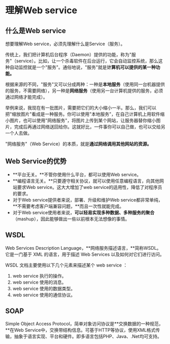 # 理解Web service


## 什么是Web service
想要理解Web service，必须先理解什么是Service（服务）。

传统上，我们把计算机后台程序（Daemon）提供的功能，称为"服务"（service）。比如，让一个杀毒软件在后台运行，它会自动监控系统，那么这种自动监控就是一个"服务"。通俗地说，"服务"就是**计算机可以提供的某一种功能。**

根据来源的不同，"服务"又可以分成两种：一种是**本地服务**（使用同一台机器提供的服务，不需要网络），另一种是**网络服务**（使用另一台计算机提供的服务，必须通过网络才能完成）。

举例来说，我现在有一批图片，需要把它们的大小缩小一半。那么，我们可以把"缩放图片"看成是一种服务。你可以使用"本地服务"，在自己计算机上用软件缩小图片，也可以使用"网络服务"，将图片上传到某个网站，让服务器替你缩小图片，完成后再通过网络送回给你。这就好比，一件事你可以自己做，也可以交给另一个人去做。

"网络服务"（Web Service）的本质，就是**通过网络调用其他网站的资源。**

## Web Service的优势

- **平台无关。**不管你使用什么平台，都可以使用Web service。
- **编程语言无关。**只要遵守相关协议，就可以使用任意编程语言，向其他网站要求Web service。这大大增加了web service的适用性，降低了对程序员的要求。
- 对于Web service提供者来说，部署、升级和维护Web service都非常单纯，**不需要考虑客户端兼容问题，**而且一次性就能完成。
- 对于Web service使用者来说，**可以轻易实现多种数据、多种服务的聚合**（mashup），因此能够做出一些以前根本无法想像的事情。


## WSDL
Web Services Description Language，**网络服务描述语言，**简称WSDL。它是一门基于 XML 的语言，用于描述 Web Services 以及如何对它们进行访问。

WSDL 文档主要使用以下几个元素来描述某个 web service ：
1. web service 执行的操作。
2. web service 使用的消息。
3. web service 使用的数据类型。
4. web service 使用的通信协议。


## SOAP  
Simple Object Access Protocol，简单对象访问协议是**交换数据的一种规范，**在Web Service中，交换带结构信息。可基于HTTP等协议，使用XML格式传输，抽象于语言实现、平台和硬件。即多语言包括PHP、Java、.Net均可支持。

